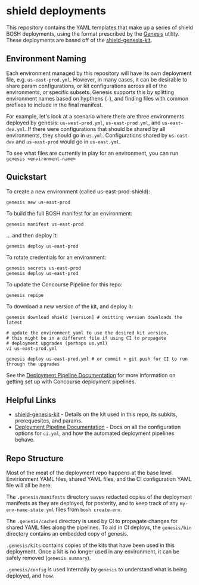 shield deployments
==============================

This repository contains the YAML templates that make up a series of
shield BOSH deployments, using the format prescribed by the
[Genesis][1] utility. These deployments are based off of the
[shield-genesis-kit][2].

Environment Naming
------------------

Each environment managed by this repository will have its own
deployment file, e.g. `us-east-prod.yml`. However, in many cases,
it can be desirable to share param configurations, or kit configurations
across all of the environments, or specific subsets. Genesis supports
this by splitting environment names based on hypthens (`-`), and finding
files with common prefixes to include in the final manifest.

For example, let's look at a scenario where there are three environments
deployed by genesis: `us-west-prod.yml`, `us-east-prod.yml`, and `us-east-dev.yml`.
If there were configurations that should be shared by all environments,
they should go in `us.yml`. Configurations shared by `us-east-dev` and `us-east-prod`
would go in `us-east.yml`.

To see what files are currently in play for an environment, you can run
`genesis <environment-name>`

Quickstart
----------

To create a new environment (called us-east-prod-shield):

    genesis new us-east-prod

To build the full BOSH manifest for an environment:

    genesis manifest us-east-prod

... and then deploy it:

    genesis deploy us-east-prod

To rotate credentials for an environment:

    genesis secrets us-east-prod
    genesis deploy us-east-prod

To update the Concourse Pipeline for this repo:

    genesis repipe

To download a new version of the kit, and deploy it:

    genesis download shield [version] # omitting version downloads the latest

    # update the environment yaml to use the desired kit version,
    # this might be in a different file if using CI to propagate
    # deployment upgrades (perhaps us.yml)
    vi us-east-prod.yml

    genesis deploy us-east-prod.yml # or commit + git push for CI to run through the upgrades

See the [Deployment Pipeline Documentation][3] for more
information on getting set up with Concourse deployment pipelines.

Helpful Links
-------------

- [shield-genesis-kit][2] - Details on the kit used in this repo,
  its subkits, prerequesites, and params.
- [Deployment Pipeline Documentation][3] - Docs on all the
  configuration options for `ci.yml`, and how the automated
  deployment pipelines behave.

[1]: https://github.com/starkandwayne/genesis
[2]: https://github.com/genesis-community/shield-genesis-kit
[3]: https://github.com/starkandwayne/genesis/blob/master/docs/PIPELINES.md

Repo Structure
--------------

Most of the meat of the deployment repo happens at the base level.
Envirionment YAML files, shared YAML files, and the CI
configuration YAML file will all be here.

The `.genesis/manifests` directory saves redacted copies of the
deployment manifests as they are deployed, for posterity, and to
keep track of any `my-env-name-state.yml` files from `bosh create-env`.

The `.genesis/cached` directory is used by CI to propagate changes
for shared YAML files along the pipelines. To aid in CI deploys, the
`genesis/bin` directory contains an embedded copy of genesis.

`.genesis/kits` contains copies of the kits that have been used in
this deployment. Once a kit is no longer used in any environment,
it can be safely removed (`genesis summary`).

`.genesis/config` is used internally by `genesis` to understand
what is being deployed, and how.
